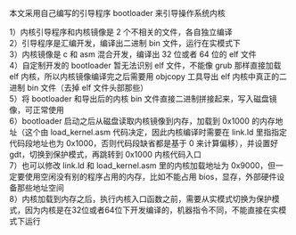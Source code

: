 本文采用自己编写的引导程序 bootloader 来引导操作系统内核<br>

1）内核引导程序和内核镜像是 2 个不相关的文件，各自独立编译<br>
2）引导程序是汇编开发，编译出二进制 bin 文件，运行在实模式下<br>
3）内核镜像是 c 和 asm 混合开发，编译出 32 位或者 64 位的 elf 文件<br>
4）自定制开发的 bootloader 暂无法识别 elf 文件，不能像 grub 那样直接加载 elf 内核，所以内核镜像编译完之后需要用 objcopy 工具导出 elf 内核中真正的二进制 bin 文件（去掉 elf 文件头部那些）<br>
5）将 bootloader 和导出后的内核 bin 文件直接二进制拼接起来，写入磁盘镜像，可正常使用<br>
6）bootloader 启动之后从磁盘读取内核镜像到内存，加载到 0x1000 的内存地址（这个由 load_kernel.asm 代码决定，因此内核编译时需要在 link.ld 里指指定代码段地址也为 0x1000，否则代码段缺省都是基于 0 来计算偏移），并设置好 gdt，切换到保护模式，再跳转到 0x1000 内核代码入口<br>
7）也可以修改 link.ld 和 load_kernel.asm 里的内核加载地址为 0x9000，但一定要使用空闲没有别的程序占用的内存，比如不能占用 bios，显存，外部硬件设备那些地址空间<br>
8）内核加载到内存之后，执行内核入口函数之前，需要从实模式切换为保护模式，因为内核是在32位或者64位下开发编译的，机器指令不同，不能直接在实模式下运行<br>



